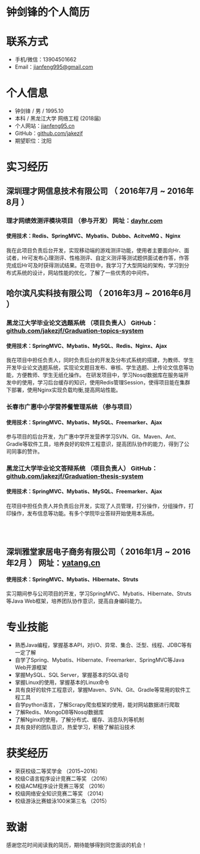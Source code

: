 # 钟剑锋的个人简历 #
# 联系方式 #
- 手机/微信：13904501662
- Email：[jianfeng995@gmail.com](mailto:jianfeng995@gmail.com)

# 个人信息 #
 - 钟剑锋 / 男 / 1995.10
 - 本科 / 黑龙江大学 网络工程 (2018届)
 - 个人网站：[jianfeng95.cn](http://jianfeng95.cn)
 - GitHub：[github.com/jakezjf](http://github.com/jakezjf)
 - 期望职位：沈阳

# 实习经历 #
## 深圳理才网信息技术有限公司 （ 2016年7月 ~ 2016年8月 ） ##
### 理才网绩效测评模块项目 （参与开发） 网址：[dayhr.com](http://www.dayhr.com/) ###
#### 使用技术：Redis、SpringMVC、Mybatis、Dubbo、AcitveMQ 、Nginx
我在此项目负责后台开发，实现移动端的游戏测评功能，使用者主要面向Hr、面试者，Hr可发布心理测评、性格测评、自定义测评等测试题供面试者作答，作答完成后Hr可及时获得测试结果。在项目中，我学习了大型网站的架构，学习到分布式系统的设计，网站性能的优化，了解了一些优秀的中间件。

## 哈尔滨凡实科技有限公司 （ 2016年3月 ~ 2016年6月 ）

### 黑龙江大学毕业论文选题系统 （项目负责人） GitHub：[github.com/jakezjf/Graduation-topics-system](https://github.com/jakezjf/Graduation-topics-system)
#### 使用技术：SpringMVC、Mybatis、MySQL、Redis、Nginx、Ajax
我在项目中担任负责人，同时负责后台的开发及分布式系统的搭建，为教师、学生开发毕业论文选题系统，实现论文题目发布、审核、学生选题、上传论文信息等功能，方便教师、学生无纸化操作。
在研发项目中，学习Nosql数据库在服务端开发中的使用，学习后台缓存的知识，使用Redis管理Session，使得项目能在集群下部署，使用Nginx实现负载均衡,提高网站性能。

### 长春市广惠中小学营养餐管理系统 （参与项目） 
#### 使用技术：SpringMVC、Mybatis、MySQL、Freemarker、Ajax
参与项目的后台开发，为广惠中学开发营养学习SVN、Git、Maven、Ant、Gradle等软件工具，培养良好的软件工程意识，提高团队协作的能力，得到了公司同事的赞许。

### 黑龙江大学毕业论文答辩系统 （项目负责人） GitHub：[github.com/jakezjf/Graduation-thesis-system](https://github.com/jakezjf/Graduation-thesis-system)
#### 使用技术：SpringMVC、Mybatis、MySQL、Freemarker、Ajax
在项目中担任负责人并负责后台开发，实现了人员管理，打分操作，分组操作，打印操作，发布信息等功能。有多个学院毕业答辩开始使用本系统。

<br><br>

## 深圳雅堂家居电子商务有限公司（ 2016年1月 ~ 2016年2月 ） 网址：[yatang.cn](http://www.yatang.cn/)
#### 使用技术：SpringMVC、Mybatis、Hibernate、Struts
实习期间参与公司项目的开发，学习SpringMVC、Mybatis、Hibernate、Struts等Java Web框架，培养团队协作意识，提高自身编码能力。
# 专业技能
- 熟悉Java编程，掌握基本API，对I/O、异常、集合、泛型、线程、JDBC等有一定了解
- 自学了Spring、Mybatis、Hibernate、Freemarker、SpringMVC等Java Web开源框架
- 掌握MySQL、SQL Server，掌握基本的SQL语句
- 掌握Linux的使用，掌握基本的Linux命令
- 具有良好的软件工程意识，掌握Maven、SVN、Git、Gradle等常用的软件工程工具
- 自学python语言，了解Scrapy爬虫框架的使用，能对网站数据进行爬取
- 了解Redis、MongoDB等Nosql数据库
- 了解Nginx的使用，了解分布式、缓存、消息队列等机制
- 具有良好的团队意识，热爱学习，积极了解前沿技术

# 获奖经历
- 荣获校级二等奖学金 （2015~2016）
- 校级C语言程序设计竞赛二等奖 （2016）
- 校级ACM程序设计竞赛三等奖 （2016）
- 校级网络安全知识竞赛二等奖 （2014）
- 校级游泳比赛蛙泳100米第三名 （2015）

# 致谢
感谢您花时间阅读我的简历，期待能够得到同您面谈的机会！
